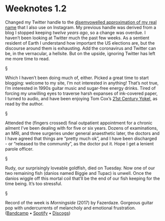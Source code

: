 # Weeknotes 1.2

Changed my Twitter handle to the [disemvowelled approximation of my real name](http://twitter.com/tmhwrd) that I also use on Instagram. My previous handle was derived from a blog I stopped keeping *twelve years ago*, so a change was overdue. I haven’t been looking at Twitter much the past few weeks. As a sentient resident of Earth I understand how important the US elections are, but the discourse around them is exhausting. Add the coronavirus and Twitter can be, in the vernacular, a hellsite. But on the upside, ignoring Twitter has left me more time to read.

§

Which I haven’t been doing much of, either. Picked a great time to start blogging: welcome to my site, I’m not interested in anything! That’s not true, I’m interested in 1990s guitar music and sugar-free energy drinks. Tired of forcing my unwilling eyes to traverse harsh expanses of ink-covered paper, I turned to audio, and have been enjoying Tom Cox’s [21st Century Yokel](http://tom-cox.com/books/21st-century-yokel/), as read by the author.

§

Attended the (fingers crossed) final outpatient appointment for a chronic ailment I’ve been dealing with for five or six years. Dozens of examinations, an MRI, and three surgeries under general anaesthetic later, the doctors and I have agreed that things are “pretty much ok”, and I have been discharged - or “released to the community”, as the doctor put it. Hope I get a lenient parole officer.

§

Rudy, our surprisingly loveable goldfish, died on Tuesday. Now one of our two remaining fish (danios named Biggie and Tupac) is unwell. Once the danios wiggle off this mortal coil that’ll be the end of our fish keeping for the time being. It’s too stressful.

§

Record of the week is *Morningside* (2017) by Fazerdaze. Gorgeous guitar pop with undercurrents of melancholy and emotional frustration. ([Bandcamp](https://fazerdaze.bandcamp.com/album/morningside) • [Spotify](https://open.spotify.com/album/3k8tMpRQseuKMu6ieN8MBi?si=nlL1krU5QyqWdxyPqNylMw) •  [Discogs](https://www.discogs.com/Fazerdaze-Morningside/master/1168540))
